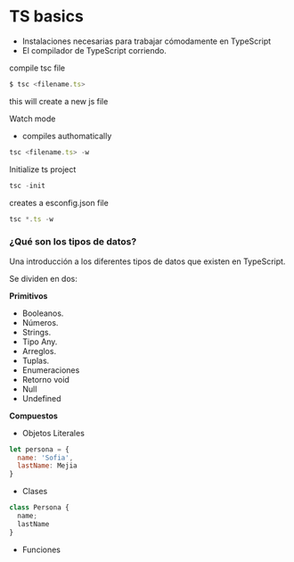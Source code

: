 # TS basics

- Instalaciones necesarias para trabajar cómodamente en TypeScript
- El compilador de TypeScript corriendo.

compile tsc file 
```js
$ tsc <filename.ts>
```
this will create a new js file

Watch mode
- compiles authomatically

```js
tsc <filename.ts> -w 
```

Initialize ts project 

```js
tsc -init
```

creates a esconfig.json file

```js
tsc *.ts -w
```

### ¿Qué son los tipos de datos?
 
Una introducción a los diferentes tipos de datos que existen en TypeScript.

Se dividen en dos:

**Primitivos**

- Booleanos.
- Números.
- Strings.
- Tipo Any.
- Arreglos.
- Tuplas.
- Enumeraciones
- Retorno void
- Null
- Undefined

**Compuestos**

- Objetos Literales
```js
let persona = {
  name: 'Sofia',
  lastName: Mejia
}
```
- Clases
```js
class Persona {
  name;
  lastName
}
````
- Funciones
